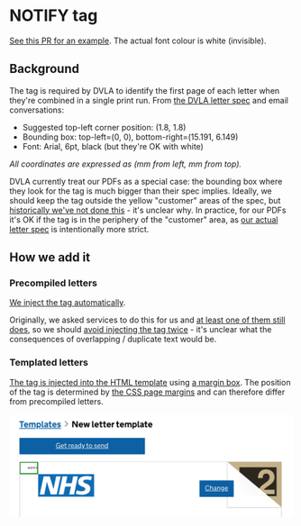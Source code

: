 # NOTIFY tag

[See this PR for an example](https://github.com/alphagov/notifications-template-preview/pull/605). The actual font colour is white (invisible).

## Background

The tag is required by DVLA to identify the first page of each letter when they're combined in a single print run. From [the DVLA letter spec](https://drive.google.com/file/d/1vR4-02TlzA-VzXPhSrTr3MtUP5wog4x4/view) and email conversations:

- Suggested top-left corner position: (1.8, 1.8)
- Bounding box: top-left=(0, 0), bottom-right=(15.191, 6.149)
- Font: Arial, 6pt, black (but they're OK with white)

_All coordinates are expressed as (mm from left, mm from top)._

DVLA currently treat our PDFs as a special case: the bounding box where they look for the tag is much bigger than their spec implies. Ideally, we should keep the tag outside the yellow "customer" areas of the spec, but [historically we've not done this](https://github.com/alphagov/notifications-template-preview/pull/605) - it's unclear why. In practice, for our PDFs it's OK if the tag is in the periphery of the "customer" area, as [our actual letter spec](https://www.notifications.service.gov.uk/using-notify/guidance/letter-specification) is intentionally more strict.

## How we add it

### Precompiled letters

[We inject the tag automatically](https://github.com/alphagov/notifications-template-preview/blob/ad53b0b72880093ca0d8e649cde3d17fc19aed2c/app/precompiled.py#L326).

Originally, we asked services to do this for us and [at least one of them still does](https://github.com/alphagov/notifications-template-preview/pull/606#issuecomment-996646222), so we should [avoid injecting the tag twice](https://github.com/alphagov/notifications-template-preview/blob/ad53b0b72880093ca0d8e649cde3d17fc19aed2c/app/precompiled.py#L237) - it's unclear what the consequences of overlapping / duplicate text would be.

### Templated letters

[The tag is injected into the HTML template](https://github.com/alphagov/notifications-utils/blob/a046e9ab3863c1231aa6b559980926cf4122aae6/notifications_utils/jinja_templates/letter_pdf/_print_only_css.jinja2#L11) using [a margin box](https://www.w3.org/TR/css-page-3/#margin-boxes). The position of the tag is determined by [the CSS page margins](https://github.com/alphagov/notifications-utils/blob/a046e9ab3863c1231aa6b559980926cf4122aae6/notifications_utils/jinja_templates/letter_pdf/_main_css.jinja2#L5-L8) and can therefore differ from precompiled letters.

![Screenshot of templated letter with margin box and tag revealed](notify-tag/templated.png)
